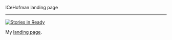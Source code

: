 ICeHofman landing page
______________________

[![Stories in Ready](https://badge.waffle.io/icehofman/icehofman.github.io.svg?label=ready&title=Ready)](http://waffle.io/icehofman/icehofman.github.io)

My [landing page](https://icehofman.name/).

